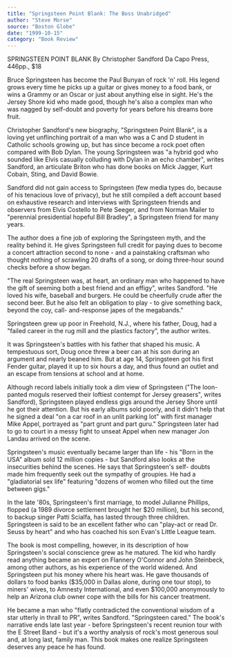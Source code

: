 ```yaml
---
title: "Springsteen Point Blank: The Boss Unabridged"
author: "Steve Morse"
source: "Boston Globe"
date: "1999-10-15"
category: "Book Review"
---
```


SPRINGSTEEN POINT BLANK By Christopher Sandford Da Capo Press, 446pp., $18

Bruce Springsteen has become the Paul Bunyan of rock 'n' roll. His legend grows every time he picks up a guitar or gives money to a food bank, or wins a Grammy or an Oscar or just about anything else in sight. He's the Jersey Shore kid who made good, though he's also a complex man who was nagged by self-doubt and poverty for years before his dreams bore fruit.

Christopher Sandford's new biography, "Springsteen Point Blank", is a loving yet unflinching portrait of a man who was a C and D student in Catholic schools growing up, but has since become a rock poet often compared with Bob Dylan. The young Springsteen was "a hybrid god who sounded like Elvis casually colluding with Dylan in an echo chamber", writes Sandford, an articulate Briton who has done books on Mick Jagger, Kurt Cobain, Sting, and David Bowie.

Sandford did not gain access to Springsteen (few media types do, because of his tenacious love of privacy), but he still compiled a deft account based on exhaustive research and interviews with Springsteen friends and observers from Elvis Costello to Pete Seeger, and from Norman Mailer to "perennial presidential hopeful Bill Bradley", a Springsteen friend for many years.

The author does a fine job of exploring the Springsteen myth, and the reality behind it. He gives Springsteen full credit for paying dues to become a concert attraction second to none - and a painstaking craftsman who thought nothing of scrawling 20 drafts of a song, or doing three-hour sound checks before a show began.

"The real Springsteen was, at heart, an ordinary man who happened to have the gift of seeming both a best friend and an effigy", writes Sandford. "He loved his wife, baseball and burgers. He could be cheerfully crude after the second beer. But he also felt an obligation to play - to give something back, beyond the coy, call- and-response japes of the megabands."

Springsteen grew up poor in Freehold, N.J., where his father, Doug, had a "failed career in the rug mill and the plastics factory", the author writes.

It was Springsteen's battles with his father that shaped his music. A tempestuous sort, Doug once threw a beer can at his son during an argument and nearly beaned him. But at age 14, Springsteen got his first Fender guitar, played it up to six hours a day, and thus found an outlet and an escape from tensions at school and at home.

Although record labels initially took a dim view of Springsteen ("The loon- panted moguls reserved their loftiest contempt for Jersey greasers", writes Sandford), Springsteen played endless gigs around the Jersey Shore until he got their attention. But his early albums sold poorly, and it didn't help that he signed a deal "on a car roof in an unlit parking lot" with first manager Mike Appel, portrayed as "part grunt and part guru." Springsteen later had to go to court in a messy fight to unseat Appel when new manager Jon Landau arrived on the scene.

Springsteen's music eventually became larger than life - his "Born in the USA" album sold 12 million copies - but Sandford also looks at the insecurities behind the scenes. He says that Springsteen's self- doubts made him frequently seek out the sympathy of groupies. He had a "gladiatorial sex life" featuring "dozens of women who filled out the time between gigs."

In the late '80s, Springsteen's first marriage, to model Julianne Phillips, flopped (a 1989 divorce settlement brought her $20 million), but his second, to backup singer Patti Scialfa, has lasted through three children. Springsteen is said to be an excellent father who can "play-act or read Dr. Seuss by heart" and who has coached his son Evan's Little League team.

The book is most compelling, however, in its description of how Springsteen's social conscience grew as he matured. The kid who hardly read anything became an expert on Flannery O'Connor and John Steinbeck, among other authors, as his experience of the world widened. And Springsteen put his money where his heart was. He gave thousands of dollars to food banks ($35,000 in Dallas alone, during one tour stop), to miners' wives, to Amnesty International, and even $100,000 anonymously to help an Arizona club owner cope with the bills for his cancer treatment.

He became a man who "flatly contradicted the conventional wisdom of a star utterly in thrall to PR", writes Sandford. "Springsteen cared." The book's narrative ends late last year - before Springsteen's recent reunion tour with the E Street Band - but it's a worthy analysis of rock's most generous soul and, at long last, family man. This book makes one realize Springsteen deserves any peace he has found.
